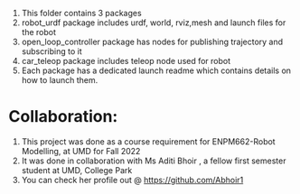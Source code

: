 1. This folder contains 3 packages
2. robot_urdf package includes urdf, world, rviz,mesh and launch files for the robot
3. open_loop_controller package has nodes for publishing trajectory and subscribing to it
4. car_teleop package includes teleop node used for robot
5. Each package has a dedicated launch readme which contains details on how to launch them.

# Collaboration: 

1. This project was done as a course requirement for ENPM662-Robot Modelling, at UMD for Fall 2022
2. It was done in collaboration with Ms Aditi Bhoir , a fellow first semester student at UMD, College Park
3. You can check her profile out @ https://github.com/Abhoir1
